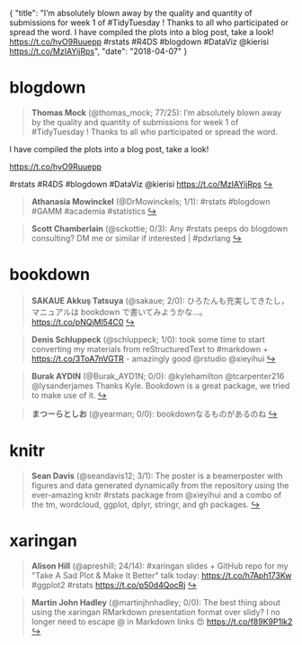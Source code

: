 {
  "title": "I’m absolutely blown away by the quality and quantity of submissions for week 1 of #TidyTuesday ! Thanks to all who participated or spread the word. I have compiled the plots into a blog post, take a look! https://t.co/hyO9Ruuepp #rstats #R4DS #blogdown #DataViz @kierisi https://t.co/MzIAYijRps",
  "date": "2018-04-07"
}

# blogdown

> **Thomas Mock** (@thomas_mock; 77/25): I’m absolutely blown away by the quality and quantity of submissions for week 1 of #TidyTuesday ! Thanks to all who participated or spread the word.
>
I have compiled the plots into a blog post, take a look! 
>
https://t.co/hyO9Ruuepp
>
#rstats #R4DS #blogdown #DataViz @kierisi https://t.co/MzIAYijRps  [&#8618;](https://twitter.com/xieyihui/status/982243552808787968)

<!-- -->


> **Athanasia Mowinckel** (@DrMowinckels; 1/1): #rstats #blogdown #GAMM #academia #statistics  [&#8618;](https://twitter.com/xieyihui/status/982135026232975363)

<!-- -->


> **Scott Chamberlain** (@sckottie; 0/3): Any #rstats peeps do blogdown consulting? DM me or similar if interested | #pdxrlang  [&#8618;](https://twitter.com/xieyihui/status/982292145749962753)

<!-- -->


# bookdown

> **SAKAUE Akkuş Tatsuya** (@sakaue; 2/0): ひろたんも充実してきたし，マニュアルは bookdown で書いてみようかな...。https://t.co/pNQjMl54C0  [&#8618;](https://twitter.com/xieyihui/status/982164489289150464)

<!-- -->


> **Denis Schluppeck** (@schluppeck; 1/0): took some time to start converting my materials from reStructuredText to #markdown + https://t.co/3ToA7nVGTR - amazingly good @rstudio @xieyihui  [&#8618;](https://twitter.com/xieyihui/status/982280055329034240)

<!-- -->


> **Burak AYDIN** (@Burak_AYD1N; 0/0): @kylehamilton @tcarpenter216 @lysanderjames Thanks Kyle. Bookdown is a great package, we tried to make use of it.  [&#8618;](https://twitter.com/xieyihui/status/982300167125729282)

<!-- -->


> **まつーらとしお** (@yearman; 0/0): bookdownなるものがあるのね  [&#8618;](https://twitter.com/xieyihui/status/982143196808400899)

<!-- -->


# knitr

> **Sean Davis** (@seandavis12; 3/1): The poster is a beamerposter with figures and data generated dynamically from the repository using the ever-amazing knitr #rstats package from @xieyihui and a combo of the tm, wordcloud, ggplot, dplyr, stringr, and gh packages.  [&#8618;](https://twitter.com/xieyihui/status/982226580876345345)

<!-- -->


# xaringan

> **Alison Hill** (@apreshill; 24/14): #xaringan slides + GitHub repo for my "Take A Sad Plot &amp; Make It Better" talk today: https://t.co/h7Aph173Kw #ggplot2 #rstats https://t.co/p50d4QocRj  [&#8618;](https://twitter.com/xieyihui/status/982424211590230016)

<!-- -->


> **Martin John Hadley** (@martinjhnhadley; 0/0): The best thing about using the xaringan RMarkdown presentation format over slidy? I no longer need to escape @ in Markdown links 😍 https://t.co/f89K9P1lk2  [&#8618;](https://twitter.com/xieyihui/status/982201746557550597)

<!-- -->


